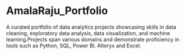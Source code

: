 # AmalaRaju_Portfolio
A curated portfolio of data analytics projects showcasing skills in data cleaning, exploratory data analysis, data visualization, and machine learning.Projects span various domains and demonstrate proficiency in tools such as Python, SQL, Power BI. Alteryx and Excel.
